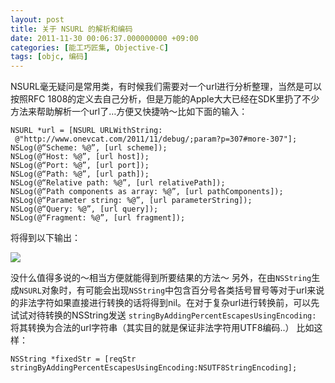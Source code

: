 ```yaml
---
layout: post
title: 关于 NSURL 的解析和编码
date: 2011-11-30 00:06:37.000000000 +09:00
categories: [能工巧匠集, Objective-C]
tags: [objc, 编码]
---
```


NSURL毫无疑问是常用类，有时候我们需要对一个url进行分析整理，当然是可以按照RFC 1808的定义去自己分析，但是万能的Apple大大已经在SDK里扔了不少方法来帮助解析一个url了…方便又快捷呐～比如下面的输入：

```objc
NSURL *url = [NSURL URLWithString:
 @"http://www.onevcat.com/2011/11/debug/;param?p=307#more-307"];
NSLog(@“Scheme: %@”, [url scheme]);
NSLog(@“Host: %@”, [url host]);
NSLog(@“Port: %@”, [url port]);
NSLog(@“Path: %@”, [url path]);
NSLog(@“Relative path: %@”, [url relativePath]);
NSLog(@“Path components as array: %@”, [url pathComponents]);
NSLog(@“Parameter string: %@”, [url parameterString]);
NSLog(@“Query: %@”, [url query]);
NSLog(@“Fragment: %@”, [url fragment]);
```

将得到以下输出：

![](http://www.onevcat.com/wp-content/uploads/2011/11/url_result.png)

没什么值得多说的～相当方便就能得到所要结果的方法～
另外，在由`NSString`生成`NSURL`对象时，有可能会出现`NSString`中包含百分号各类括号冒号等对于url来说的非法字符如果直接进行转换的话将得到nil。在对于复杂url进行转换前，可以先试试对待转换的NSString发送
`stringByAddingPercentEscapesUsingEncoding:`
将其转换为合法的url字符串（其实目的就是保证非法字符用UTF8编码..） 比如这样：

```objc
NSString *fixedStr = [reqStr stringByAddingPercentEscapesUsingEncoding:NSUTF8StringEncoding];
```
